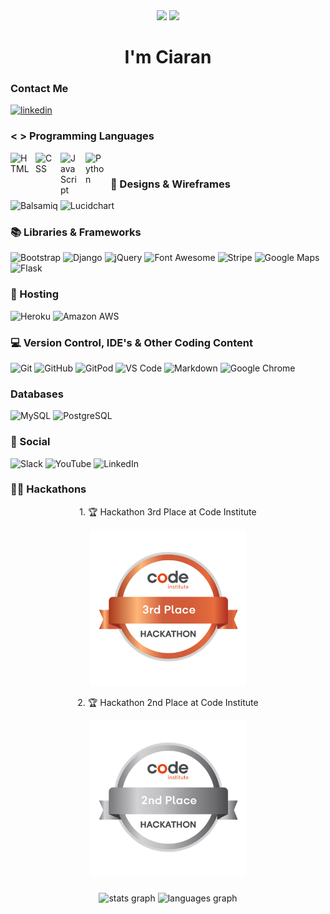  <div id="header" align="center">
  <img src="https://visitor-badge.laobi.icu/badge?page_id=ciarangriffin93&"/>
  <img src="https://miro.medium.com/v2/resize:fit:4800/format:webp/1*X7Q84nkQN1DiFXC-rQLt9g.gif">
  <h1>I'm Ciaran</h1>
</div>

### Contact Me

[<img src='https://img.shields.io/badge/LinkedIn-0077B5?style=for-the-badge&logo=linkedin&logoColor=white' alt='linkedin'>](https://www.linkedin.com/in/ciaran-griffin-2534622a5/)  



### < > Programming Languages

<img align="left" alt="HTML" width="30px" style="padding-right:10px;" src="https://cdn.jsdelivr.net/gh/devicons/devicon/icons/html5/html5-plain.svg" />
<img align="left" alt="CSS" width="30px" style="padding-right:10px;" src="https://cdn.jsdelivr.net/gh/devicons/devicon/icons/css3/css3-plain.svg" />
<img align="left" alt="JavaScript" width="30px" style="padding-right:10px;" src="https://cdn.jsdelivr.net/gh/devicons/devicon/icons/javascript/javascript-plain.svg" />
<img align="left" alt="Python" width="30px" style="padding-right:10px;" src="https://cdn.jsdelivr.net/gh/devicons/devicon/icons/python/python-plain.svg" />
<br />



### 🎨 Designs & Wireframes

![Balsamiq](https://img.shields.io/badge/Balsamiq%20-%23A60000.svg?&style=for-the-badge&logo=Balsamiq&logoColor=FFFFFF)
![Lucidchart](https://img.shields.io/badge/Lucidchart-%2360b9fe.svg?style=for-the-badge&logo=Lucidchart&logoColor=FFFFFF)



### 📚 Libraries & Frameworks

![Bootstrap](https://img.shields.io/badge/Bootstrap-563D7C?style=for-the-badge&logo=bootstrap&logoColor=white)
![Django](https://img.shields.io/badge/django-%23092E20.svg?style=for-the-badge&logo=django&logoColor=white)
![jQuery](https://img.shields.io/badge/jQuery-0769AD?style=for-the-badge&logo=jquery&logoColor=white)
![Font Awesome](https://img.shields.io/badge/Font%20Awesome%20-%23339AF0.svg?&style=for-the-badge&logo=Font%20Awesome&logoColor=FFFFFF)
![Stripe](https://img.shields.io/badge/Stripe%20-%23646EDE.svg?&style=for-the-badge&logo=Stripe&logoColor=FFFFFF)
![Google Maps](https://img.shields.io/badge/Google%20Maps%20-%234285F4.svg?&style=for-the-badge&logo=Google%20Maps&logoColor=FFFFFF)
![Flask](https://img.shields.io/badge/Flask%20-%23000000.svg?&style=for-the-badge&logo=Flask&logoColor=FFFFFF)



### 🏡 Hosting

![Heroku](https://img.shields.io/badge/heroku-%23430098.svg?style=for-the-badge&logo=heroku&logoColor=white)
![Amazon AWS](https://img.shields.io/badge/Amazon%20AWS%20-%23232F3E.svg?&style=for-the-badge&logo=Amazon%20AWS&logoColor=FF9900)



### 💻 Version Control, IDE's & Other Coding Content 

![Git](https://img.shields.io/badge/GIT-E44C30?style=for-the-badge&logo=git&logoColor=white)
![GitHub](https://img.shields.io/badge/GitHub-100000?style=for-the-badge&logo=github&logoColor=white)
![GitPod](https://img.shields.io/badge/Gitpod-000000?style=for-the-badge&logo=gitpod&logoColor=#FFAE33)
![VS Code](https://img.shields.io/badge/Visual_Studio_Code-0078D4?style=for-the-badge&logo=visual%20studio%20code&logoColor=white)
![Markdown](https://img.shields.io/badge/markdown-%23000000.svg?style=for-the-badge&logo=markdown&logoColor=white)
![Google Chrome](https://img.shields.io/badge/Google%20Chrome-4285F4?style=for-the-badge&logo=GoogleChrome&logoColor=white)

### Databases

![MySQL](https://img.shields.io/badge/MySQL%20-%2300758F.svg?&style=for-the-badge&logo=MySQL&logoColor=FFFFFF)
![PostgreSQL](https://img.shields.io/badge/PostgreSQL%20-%23336791.svg?&style=for-the-badge&logo=PostgreSQL&logoColor=FFFFFF)

### 💬 Social

![Slack](https://img.shields.io/badge/Slack%20-%234A154B.svg?&style=for-the-badge&logo=Slack&logoColor=FFFFFF) ![YouTube](https://img.shields.io/badge/YouTube%20-%23FF0000.svg?&style=for-the-badge&logo=YouTube&logoColor=FFFFFF) ![LinkedIn](https://img.shields.io/badge/LinkedIn-0077B5?style=for-the-badge&logo=linkedin&logoColor=white)

### 🧑‍💻 Hackathons
<div align="center">
<p> 1. 🏆 Hackathon 3rd Place at Code Institute</p> <img src="./images/image.png" width="250">
</div>
<div align="center">
<p> 2. 🏆 Hackathon 2nd Place at Code Institute</p> <img src="./images/2nd-place.png" width="250">
</div>

###

<div align="center">
  <img src="https://github-readme-stats.vercel.app/api?username=ciarangriffin93&hide_title=false&hide_rank=false&show_icons=true&include_all_commits=true&count_private=true&disable_animations=false&theme=dracula&locale=en&hide_border=false&order=1" height="250" alt="stats graph"  />
  <img src="https://github-readme-stats.vercel.app/api/top-langs?username=ciarangriffin93&locale=en&hide_title=false&layout=compact&card_width=320&langs_count=5&theme=dracula&hide_border=false&order=2" height="150" alt="languages graph"  />
</div>

###


